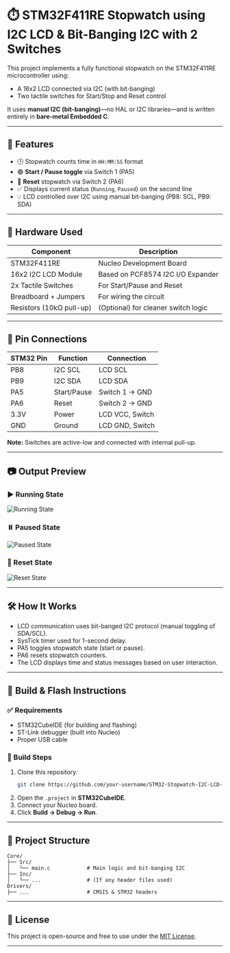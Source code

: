 
# ⏱️ STM32F411RE Stopwatch using I2C LCD & Bit-Banging I2C with 2 Switches

This project implements a fully functional stopwatch on the STM32F411RE microcontroller using:
- A 16x2 LCD connected via I2C (with bit-banging)
- Two tactile switches for Start/Stop and Reset control

It uses **manual I2C (bit-banging)**—no HAL or I2C libraries—and is written entirely in **bare-metal Embedded C**.

---

## 🚀 Features

- 🕒 Stopwatch counts time in `HH:MM:SS` format
- 🟢 **Start / Pause toggle** via Switch 1 (PA5)
- 🔄 **Reset** stopwatch via Switch 2 (PA6)
- ✅ Displays current status (`Running`, `Paused`) on the second line
- 💡 LCD controlled over I2C using manual bit-banging (PB8: SCL, PB9: SDA)

---

## 🧰 Hardware Used

| Component               | Description                           |
|------------------------|---------------------------------------|
| STM32F411RE            | Nucleo Development Board              |
| 16x2 I2C LCD Module    | Based on PCF8574 I2C I/O Expander     |
| 2x Tactile Switches    | For Start/Pause and Reset             |
| Breadboard + Jumpers   | For wiring the circuit                |
| Resistors (10kΩ pull-up)| (Optional) for cleaner switch logic  |

---

## 📌 Pin Connections

| STM32 Pin | Function        | Connection        |
|-----------|-----------------|-------------------|
| PB8       | I2C SCL         | LCD SCL           |
| PB9       | I2C SDA         | LCD SDA           |
| PA5       | Start/Pause     | Switch 1 → GND    |
| PA6       | Reset           | Switch 2 → GND    |
| 3.3V      | Power           | LCD VCC, Switch   |
| GND       | Ground          | LCD GND, Switch   |

**Note:** Switches are active-low and connected with internal pull-up.

---

## 📷 Output Preview

### ▶️ Running State
![Running State](images/running.jpg)

### ⏸️ Paused State
![Paused State](images/paused.jpg)

### 🔄 Reset State
![Reset State](images/reset.jpg)

---

## 🛠️ How It Works

- LCD communication uses bit-banged I2C protocol (manual toggling of SDA/SCL).
- SysTick timer used for 1-second delay.
- PA5 toggles stopwatch state (start or pause).
- PA6 resets stopwatch counters.
- The LCD displays time and status messages based on user interaction.

---

## 🧪 Build & Flash Instructions

### ✅ Requirements

- STM32CubeIDE (for building and flashing)
- ST-Link debugger (built into Nucleo)
- Proper USB cable

### 🧱 Build Steps

1. Clone this repository:
   ```bash
   git clone https://github.com/your-username/STM32-Stopwatch-I2C-LCD-BitBang.git
   ```
2. Open the `.project` in **STM32CubeIDE**.
3. Connect your Nucleo board.
4. Click **Build → Debug → Run**.

---

## 📂 Project Structure

```
Core/
├── Src/
│   └── main.c            # Main logic and bit-banging I2C
├── Inc/
│   └── ...               # (If any header files used)
Drivers/
├── ...                   # CMSIS & STM32 headers
```

---

## 📄 License

This project is open-source and free to use under the [MIT License](LICENSE).

---
